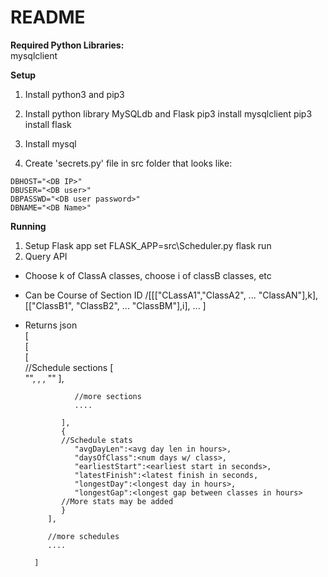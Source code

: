 # README

__Required Python Libraries:__  
mysqlclient

__Setup__
1. Install python3 and pip3

2. Install python library MySQLdb and Flask
       pip3 install mysqlclient
       pip3 install flask
3. Install mysql
4. Create 'secrets.py' file in src folder that looks like:
```
DBHOST="<DB IP>"
DBUSER="<DB user>"
DBPASSWD="<DB user password>"
DBNAME="<DB Name>"
```

__Running__
1. Setup Flask app
       set FLASK_APP=src\Scheduler.py
       flask run
2. Query API
  - Choose k of ClassA classes, choose i of classB classes, etc

  - Can be Course of Section ID
         <BASEURL>/[[["CLassA1","ClassA2", ... "ClassAN"],k],[["ClassB1", "ClassB2", ... "ClassBM"],i], ... ]
  - Returns json  
          [  
             [  
                [  
                //Schedule sections
                   [  
                      "<SectionID>",
                      <Start Time in seconds>,
                      <finish Time in seconds>,
                      "<days class meets>"
                   ],

                   //more sections
                   ....

                ],
                {  
                //Schedule stats
                   "avgDayLen":<avg day len in hours>,
                   "daysOfClass":<num days w/ class>,
                   "earliestStart":<earliest start in seconds>,
                   "latestFinish":<latest finish in seconds,
                   "longestDay":<longest day in hours>,
                   "longestGap":<longest gap between classes in hours>
                //More stats may be added
                }
             ],

             //more schedules
             ....

          ]
